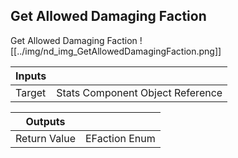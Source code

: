 ## Get Allowed Damaging Faction
Get Allowed Damaging Faction
![[../img/nd_img_GetAllowedDamagingFaction.png]]

|Inputs||
|--|--|
| Target | Stats Component Object Reference |

|Outputs||
|--|--|
| Return Value | EFaction Enum |
